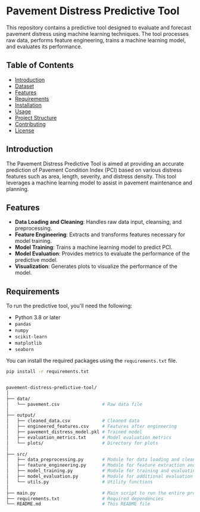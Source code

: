 # Pavement Distress Predictive Tool

This repository contains a predictive tool designed to evaluate and forecast pavement distress using machine learning techniques. The tool processes raw data, performs feature engineering, trains a machine learning model, and evaluates its performance. 

## Table of Contents

- [Introduction](#introduction)
- [Dataset](#data)
- [Features](#features)
- [Requirements](#requirements)
- [Installation](#installation)
- [Usage](#usage)
- [Project Structure](#project-structure)
- [Contributing](#contributing)
- [License](#license)

## Introduction

The Pavement Distress Predictive Tool is aimed at providing an accurate prediction of Pavement Condition Index (PCI) based on various distress features such as area, length, severity, and distress density. This tool leverages a machine learning model to assist in pavement maintenance and planning.

## Features

- **Data Loading and Cleaning**: Handles raw data input, cleansing, and preprocessing.
- **Feature Engineering**: Extracts and transforms features necessary for model training.
- **Model Training**: Trains a machine learning model to predict PCI.
- **Model Evaluation**: Provides metrics to evaluate the performance of the predictive model.
- **Visualization**: Generates plots to visualize the performance of the model.

## Requirements

To run the predictive tool, you'll need the following:

- Python 3.8 or later
- `pandas`
- `numpy`
- `scikit-learn`
- `matplotlib`
- `seaborn`

You can install the required packages using the `requirements.txt` file.

```bash
pip install -r requirements.txt


pavement-distress-predictive-tool/
│
├── data/
│   └── pavement.csv                # Raw data file
│
├── output/
│   ├── cleaned_data.csv            # Cleaned data
│   ├── engineered_features.csv     # Features after engineering
│   ├── pavement_distress_model.pkl # Trained model
│   ├── evaluation_metrics.txt      # Model evaluation metrics
│   └── plots/                      # Directory for plots
│
├── src/
│   ├── data_preprocessing.py       # Module for data loading and cleaning
│   ├── feature_engineering.py      # Module for feature extraction and transformation
│   ├── model_training.py           # Module for training and evaluating model
│   ├── model_evaluation.py         # Module for additional evaluation
│   └── utils.py                    # Utility functions
│
├── main.py                         # Main script to run the entire process
├── requirements.txt                # Required dependencies
└── README.md                       # This README file